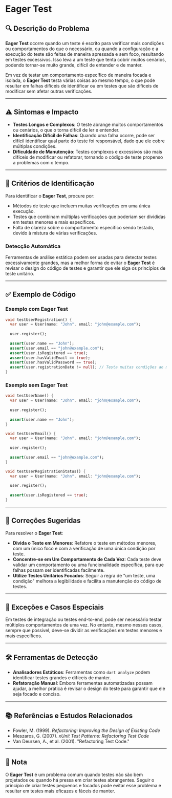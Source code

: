 # Eager Test

## 🔍 Descrição do Problema
**Eager Test** ocorre quando um teste é escrito para verificar mais condições ou comportamentos do que o necessário, ou quando a configuração e a execução do teste são feitas de maneira apressada e sem foco, resultando em testes excessivos. Isso leva a um teste que tenta cobrir muitos cenários, podendo tornar-se muito grande, difícil de entender e de manter.

Em vez de testar um comportamento específico de maneira focada e isolada, o **Eager Test** testa várias coisas ao mesmo tempo, o que pode resultar em falhas difíceis de identificar ou em testes que são difíceis de modificar sem afetar outras verificações.

---

## ⚠️ Sintomas e Impacto
- **Testes Longos e Complexos**: O teste abrange muitos comportamentos ou cenários, o que o torna difícil de ler e entender.
- **Identificação Difícil de Falhas**: Quando uma falha ocorre, pode ser difícil identificar qual parte do teste foi responsável, dado que ele cobre múltiplas condições.
- **Dificuldade de Manutenção**: Testes complexos e excessivos são mais difíceis de modificar ou refatorar, tornando o código de teste propenso a problemas com o tempo.

---

## 🔑 Critérios de Identificação
Para identificar o **Eager Test**, procure por:
- Métodos de teste que incluem muitas verificações em uma única execução.
- Testes que combinam múltiplas verificações que poderiam ser divididas em testes menores e mais específicos.
- Falta de clareza sobre o comportamento específico sendo testado, devido à mistura de várias verificações.

### Detecção Automática
Ferramentas de análise estática podem ser usadas para detectar testes excessivamente grandes, mas a melhor forma de evitar o **Eager Test** é revisar o design do código de testes e garantir que ele siga os princípios de teste unitário.

---

## ✅ Exemplo de Código

### Exemplo com Eager Test

```dart
void testUserRegistration() {
  var user = User(name: "John", email: "john@example.com");
  
  user.register();
  
  assert(user.name == "John");
  assert(user.email == "john@example.com");
  assert(user.isRegistered == true);
  assert(user.hasValidEmail == true);
  assert(user.hasValidPassword == true);
  assert(user.registrationDate != null); // Testa muitas condições ao mesmo tempo
}
```

### Exemplo sem Eager Test

```dart
void testUserName() {
  var user = User(name: "John", email: "john@example.com");
  
  user.register();
  
  assert(user.name == "John");
}

void testUserEmail() {
  var user = User(name: "John", email: "john@example.com");
  
  user.register();
  
  assert(user.email == "john@example.com");
}

void testUserRegistrationStatus() {
  var user = User(name: "John", email: "john@example.com");
  
  user.register();
  
  assert(user.isRegistered == true);
}
```

---

## 🚀 Correções Sugeridas
Para resolver o **Eager Test**:

- **Divida o Teste em Menores**: Refatore o teste em métodos menores, com um único foco e com a verificação de uma única condição por teste.
- **Concentre-se em Um Comportamento de Cada Vez**: Cada teste deve validar um comportamento ou uma funcionalidade específica, para que falhas possam ser identificadas facilmente.
- **Utilize Testes Unitários Focados**: Seguir a regra de "um teste, uma condição" melhora a legibilidade e facilita a manutenção do código de testes.

---

## 🌟 Exceções e Casos Especiais
Em testes de integração ou testes end-to-end, pode ser necessário testar múltiplos comportamentos de uma vez. No entanto, mesmo nesses casos, sempre que possível, deve-se dividir as verificações em testes menores e mais específicos.

---

## 🛠 Ferramentas de Detecção
- **Analisadores Estáticos**: Ferramentas como `dart analyze` podem identificar testes grandes e difíceis de manter.
- **Refatoração Manual**: Embora ferramentas automatizadas possam ajudar, a melhor prática é revisar o design do teste para garantir que ele seja focado e conciso.

---

## 📚 Referências e Estudos Relacionados
- Fowler, M. (1999). *Refactoring: Improving the Design of Existing Code*
- Meszaros, G. (2007). *xUnit Test Patterns: Refactoring Test Code*
- Van Deursen, A., et al. (2001). "Refactoring Test Code."

---

## 📝 Nota
O **Eager Test** é um problema comum quando testes não são bem projetados ou quando há pressa em criar testes abrangentes. Seguir o princípio de criar testes pequenos e focados pode evitar esse problema e resultar em testes mais eficazes e fáceis de manter.
